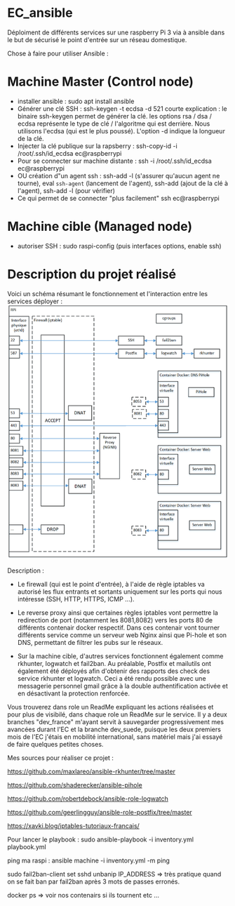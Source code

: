 # EC_ansible
Déploiment de différents services sur une raspberry Pi 3 via à ansible dans le but de sécurisé le point d'entrée sur un réseau domestique.

Chose à faire pour utiliser Ansible : 
# Machine Master (Control node)
- installer ansible : sudo apt install ansible
- Générer une clé SSH : ssh-keygen -t ecdsa -d 521
  courte explication : le binaire ssh-keygen permet de générer la clé. les options rsa / dsa / ecdsa représente le type de clé / l'algoritme qui est derrière. Nous utilisons l'ecdsa (qui est le plus poussé). L'option -d indique la longueur de la clé.
- Injecter la clé publique sur la rapsberry : ssh-copy-id -i /root/.ssh/id_ecdsa ec@raspberrypi
- Pour se connecter sur machine distante : ssh -i /root/.ssh/id_ecdsa ec@raspberrypi
- OU création d"un agent ssh : ssh-add -l (s'assurer qu'aucun agent ne tourne), eval `ssh-agent` (lancement de l'agent), ssh-add (ajout de la clé à l'agent), ssh-add -l (pour vérifier)
- Ce qui permet de se connecter "plus facilement" ssh ec@raspberrypi

# Machine cible (Managed node)
- autoriser SSH : sudo raspi-config (puis interfaces options, enable ssh)

# Description du projet réalisé
Voici un schéma résumant le fonctionnement et l'interaction entre les services déployer : 
![alt text](https://github.com/ldubois59000/EC_ansible/blob/main/image.png?raw=true)

Description : 
- Le firewall (qui est le point d'entrée), à l'aide de règle iptables va autorisé les flux entrants et sortants uniquement sur les ports qui nous intéresse (SSH, HTTP, HTTPS, ICMP ...).

- Le reverse proxy ainsi que certaines règles iptables vont permettre la redirection de port (notamment les 8081,8082) vers les ports 80 de différents contenair docker respectif. Dans ces contenair vont tourner différents service comme un serveur web Nginx ainsi que Pi-hole et son DNS, permettant de filtrer les pubs sur le réseaux. 

- Sur la machine cible, d'autres services fonctionnent également comme rkhunter, logwatch et fail2ban. Au préalable, Postfix et mailutils ont également été déployés afin d'obtenir des rapports des check des service rkhunter et logwatch. Ceci a été rendu possible avec une messagerie personnel gmail grâce à la double authentification activée et en désactivant la protection renforcée.

Vous trouverez dans role un ReadMe expliquant les actions réalisées et pour plus de visibilé, dans chaque role un ReadMe sur le service. 
Il y a deux branches "dev_france" m'ayant servit à sauvegarder progressivement mes avancées durant l'EC et la branche dev_suede, puisque les deux premiers mois de l'EC j'étais en mobilité international, sans matériel mais j'ai essayé de faire quelques petites choses. 

Mes sources pour réaliser ce projet : 

https://github.com/maxlareo/ansible-rkhunter/tree/master 

https://github.com/shaderecker/ansible-pihole 

https://github.com/robertdebock/ansible-role-logwatch 

https://github.com/geerlingguy/ansible-role-postfix/tree/master 

https://xavki.blog/iptables-tutoriaux-francais/

Pour lancer le playbook : sudo ansible-playbook -i inventory.yml playbook.yml

ping ma raspi : ansible machine -i inventory.yml -m ping

sudo fail2ban-client set sshd unbanip IP_ADDRESS  => très pratique quand on se fait ban par fail2ban après 3 mots de passes erronés.

docker ps => voir nos contenairs si ils tournent etc ...

